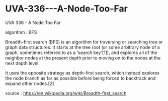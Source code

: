 # UVA-336---A-Node-Too-Far
UVA 336 - A Node Too Far

algorithm : BFS

Breadth-first search (BFS) is an algorithm for traversing or searching tree or graph data structures. 
It starts at the tree root (or some arbitrary node of a graph, sometimes referred to as a 'search key'[1]), 
and explores all of the neighbor nodes at the present depth prior to moving on to the nodes at the next depth level.

It uses the opposite strategy as depth-first search,
which instead explores the node branch as far as possible before being forced to backtrack and expand other nodes.[2]

source : https://en.wikipedia.org/wiki/Breadth-first_search

